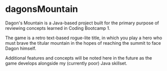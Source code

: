 # dagonsMountain

Dagon's Mountain is a Java-based project built for the primary purpose of reviewing concepts learned in Coding Bootcamp 1.

The game is a retro text-based rogue-lite title, in which you play a hero who must brave the titular mountain in the hopes of reaching the summit to face Dagon himself.

Additional features and concepts will be noted here in the future as the game develops alongside my (currently poor) Java skillset.
